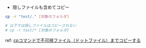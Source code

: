 
- 隠しファイルも含めてコピー

```sh
cp -r "test/." [対象のフォルダ]

# 以下では隠しファイルはコピーされない
# cp -r test/* [対象のフォルダ]
```

ref: [cpコマンドで不可視ファイル（ドットファイル）までコピーする](https://ex1.m-yabe.com/archives/3913)